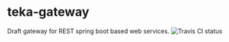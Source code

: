 # teka-gateway
Draft gateway for REST spring boot based web services.
![Travis CI status](https://travis-ci.org/tomqsm/teka-gateway.svg?branch=master)
